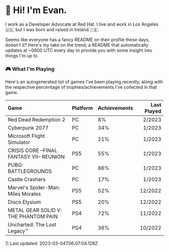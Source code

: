 
  # 🖖 Hi! I'm Evan.

  I work as a Developer Advocate at Red Hat. I live and work in Los Angeles 🇺🇸, but I was born and raised in Ireland 🇮🇪.
  
  Seems like everyone has a fancy README on their profile these days, doesn't it? Here's my take on the trend; a README that automatically updates at ~0600 UTC every day to provide you with some insight into things I'm up to.

  ### 🎮 What I'm Playing 

  Here's an autogenerated list of games I've been playing recently, along with the respective percentage of trophies/achievements I've collected in that game.

  | Game                                    | Platform | Achievements | Last Played |
| :-------------------------------------- | :------- | :----------- | ----------: |
| Red Dead Redemption 2                   | PC       | 8%           |      2/2023 |
| Cyberpunk 2077                          | PC       | 34%          |      1/2023 |
| Microsoft Flight Simulator              | PC       | 21%          |      1/2023 |
| CRISIS CORE –FINAL FANTASY VII– REUNION | PS5      | 55%          |      1/2023 |
| PUBG: BATTLEGROUNDS                     | PC       | 86%          |      1/2023 |
| Castle Crashers                         | PC       | 17%          |      1/2023 |
| Marvel's Spider-Man: Miles Morales      | PS5      | 52%          |     12/2022 |
| Disco Elysium                           | PS5      | 20%          |     12/2022 |
| METAL GEAR SOLID V: THE PHANTOM PAIN    | PS4      | 72%          |     11/2022 |
| Uncharted: The Lost Legacy™             | PS4      | 36%          |     10/2022 |

  ⏰ Last updated: 2023-03-04T06:07:04.128Z
  

